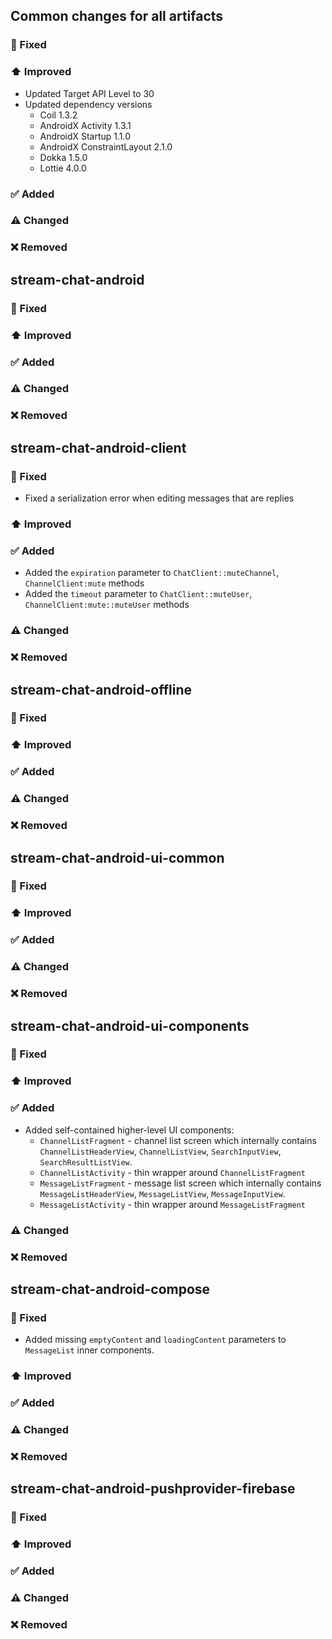 ## Common changes for all artifacts
### 🐞 Fixed

### ⬆️ Improved
- Updated Target API Level to 30
- Updated dependency versions
  - Coil 1.3.2
  - AndroidX Activity 1.3.1
  - AndroidX Startup 1.1.0
  - AndroidX ConstraintLayout 2.1.0
  - Dokka 1.5.0
  - Lottie 4.0.0
### ✅ Added

### ⚠️ Changed

### ❌ Removed


## stream-chat-android
### 🐞 Fixed

### ⬆️ Improved

### ✅ Added

### ⚠️ Changed

### ❌ Removed


## stream-chat-android-client
### 🐞 Fixed
- Fixed a serialization error when editing messages that are replies

### ⬆️ Improved

### ✅ Added
- Added the `expiration` parameter to `ChatClient::muteChannel`, `ChannelClient:mute` methods
- Added the `timeout` parameter to `ChatClient::muteUser`, `ChannelClient:mute::muteUser` methods

### ⚠️ Changed

### ❌ Removed


## stream-chat-android-offline
### 🐞 Fixed

### ⬆️ Improved

### ✅ Added

### ⚠️ Changed

### ❌ Removed


## stream-chat-android-ui-common
### 🐞 Fixed

### ⬆️ Improved

### ✅ Added

### ⚠️ Changed

### ❌ Removed


## stream-chat-android-ui-components
### 🐞 Fixed

### ⬆️ Improved

### ✅ Added
- Added self-contained higher-level UI components:
  - `ChannelListFragment` - channel list screen which internally contains `ChannelListHeaderView`, `ChannelListView`, `SearchInputView`, `SearchResultListView`.
  - `ChannelListActivity` - thin wrapper around `ChannelListFragment`
  - `MessageListFragment` - message list screen which internally contains `MessageListHeaderView`, `MessageListView`, `MessageInputView`.
  - `MessageListActivity` - thin wrapper around `MessageListFragment`
    
### ⚠️ Changed

### ❌ Removed


## stream-chat-android-compose
### 🐞 Fixed
- Added missing `emptyContent` and `loadingContent` parameters to `MessageList` inner components.

### ⬆️ Improved

### ✅ Added

### ⚠️ Changed

### ❌ Removed


## stream-chat-android-pushprovider-firebase
### 🐞 Fixed

### ⬆️ Improved

### ✅ Added

### ⚠️ Changed

### ❌ Removed
